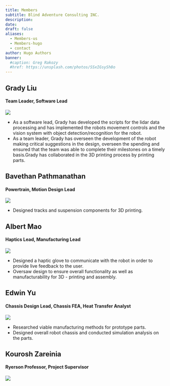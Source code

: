 ```yaml
---
title: Members
subtitle: Blind Adventure Consulting INC.
description:
date:
draft: false
aliases:
  - Members-us
  - Members-hugo
  - contact
author: Hugo Authors
banner:
  #caption: Greg Rakozy
  #href: https://unsplash.com/photos/SSxIGsySh8o
---
```

## Grady Liu
#### Team Leader, Software Lead
![](https://cdn.discordapp.com/attachments/827319210136698893/828377473142095892/unknown.png)
* As a software lead, Grady has developed the scripts for the lidar data processing and has implemented the robots movement controls and the vision system with object detection/recognition for the robot.
* As a team leader, Grady has overseen the development of the robot making critical suggestions in the design, overseen the spending and ensured that the team was able to complete their milestones on a timely basis.Grady has collaborated in the 3D printing process by printing parts.


## Bavethan Pathmanathan
#### Powertrain, Motion Design Lead
![](https://cdn.discordapp.com/attachments/827319210136698893/828374042414284820/unknown.png)
* Designed tracks and suspension components for 3D printing.


## Albert Mao
#### Haptics Lead, Manufacturing Lead
![](https://cdn.discordapp.com/attachments/827319210136698893/828374756515643392/unknown.png)
* Designed a haptic glove to communicate with the robot in order to provide live feedback to the user.
* Oversaw design to ensure overall functionality as well as manufacturability for 3D - printing and assembly. 


## Edwin Yu
#### Chassis Design Lead, Chassis FEA, Heat Transfer Analyst
![](https://cdn.discordapp.com/attachments/827319210136698893/828459885536215060/unknown.png)
* Researched viable manufacturing methods for prototype parts.
* Designed overall robot chassis and conducted simulation analysis on the parts.


## Kourosh Zareinia
#### Ryerson Professor, Project Supervisor
![](https://cdn.discordapp.com/attachments/827319210136698893/830913968981409853/Professor.jpg)
